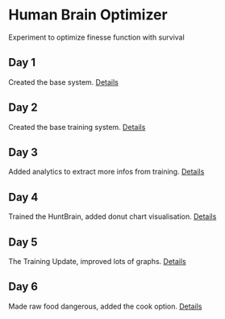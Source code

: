 # Human Brain Optimizer
Experiment to optimize finesse function with survival 

## Day 1
Created the base system. [Details](log_book/day_1/details.md)

## Day 2
Created the base training system. [Details](log_book/day_2/details.md)

## Day 3
Added analytics to extract more infos from training. [Details](log_book/day_3/details.md)

## Day 4
Trained the HuntBrain, added donut chart visualisation. [Details](log_book/day_4/details.md)

## Day 5
The Training Update, improved lots of graphs. [Details](log_book/day_5/details.md)

## Day 6
Made raw food dangerous, added the cook option. [Details](log_book/day_6/details.md)